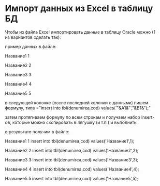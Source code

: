 # Импорт данных из Excel в таблицу БД

Чтобы из файла Excel импортировать данные в таблицу Oracle можно \(1 из вариантов сделать так\):

пример данных в файле:

Название1      1

Название2      2

Название3      3

Название4      4

Название5      5

в следующей колонке \(после последней колонки с данными\) пишем формулу, типа ="insert into tbl\(denumirea,cod\) values\('"&A1&"',"&B1&"\);"

затем протягиваем формулу по всем строкам и получаем набор insert-ов, которые можно скопировать в лягушку \(и т.п.\) и выполнить

в результате получим в файле:

Название1      1      insert into tbl\(denumirea,cod\) values\('Название1',1\);

Название2      2      insert into tbl\(denumirea,cod\) values\('Название2',2\);

Название3      3      insert into tbl\(denumirea,cod\) values\('Название3',3\);

Название4      4      insert into tbl\(denumirea,cod\) values\('Название4',4\);

Название5      5      insert into tbl\(denumirea,cod\) values\('Название5',5\);

